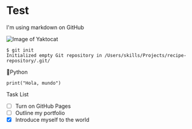 # Test
I'm using markdown on GitHub

![Image of Yaktocat](https://octodex.github.com/images/yaktocat.png)

```
$ git init
Initialized empty Git repository in /Users/skills/Projects/recipe-repository/.git/
```
🐍Python

```
print("Hola, mundo")

```
Task List
- [ ] Turn on GitHub Pages
- [ ] Outline my portfolio
- [x] Introduce myself to the world

